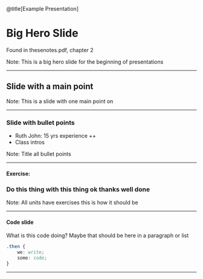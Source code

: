 @title[Example Presentation]

# Big Hero Slide

Found in thesenotes.pdf, chapter 2

Note:
This is a big hero slide for the beginning of presentations

---

## Slide with a main point

Note:
This is a slide with one main point on

---

### Slide with bullet points

- Ruth John: 15 yrs experience ++
- Class intros

Note:
Title all bullet points

---

#### Exercise:

### Do this thing with this thing ok thanks well done

Note:
All units have exercises this is how it should be

---

#### Code slide

What is this code doing? Maybe that should be here in a paragraph or list

```css
.then {
	we: write;
	some: code;
}
```

---



